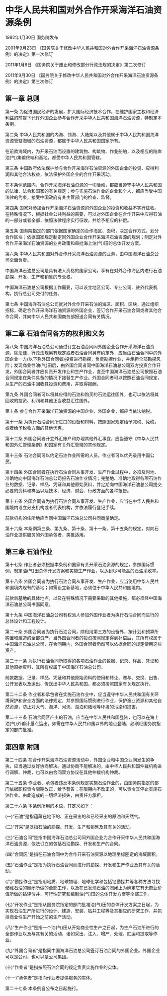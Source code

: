 # 中华人民共和国对外合作开采海洋石油资源条例

1982年1月30日 国务院发布　

2001年9月23日 《国务院关于修改中华人民共和国对外合作开采海洋石油资源条例〉的决定》第一次修订　

2011年1月8日 《国务院关于废止和修改部分行政法规的决定》第二次修订　

2011年9月30日 《国务院关于修改中华人民共和国对外合作开采海洋石油资源条例〉的决定》第三次修订　



## 第一章 总则

第一条 为促进国民经济的发展，扩大国际经济技术合作，在维护国家主权和经济利益的前提下允许外国企业参与合作开采中华人民共和国海洋石油资源，特制定本条例。

第二条 中华人民共和国的内海、领海、大陆架以及其他属于中华人民共和国海洋资源管辖海域的石油资源，都属于中华人民共和国国家所有。

在前款海域内，为开采石油而设置的建筑物、构筑物、作业船舶，以及相应的陆岸油(气)集输终端和基地，都受中华人民共和国管辖。

第三条 中国政府依法保护参与合作开采海洋石油资源的外国企业的投资、应得利润和其他合法权益，依法保护外国企业的合作开采活动。

在本条例范围内，合作开采海洋石油资源的一切活动，都应当遵守中华人民共和国的法律、法令和国家的有关规定；参与实施石油作业的企业和个人，都应当受中国法律的约束，接受中国政府有关主管部门的检查、监督。

第四条 国家对参加合作开采海洋石油资源的外国企业的投资和收益不实行征收。在特殊情况下，根据社会公共利益的需要，可以对外国企业在合作开采中应得石油的一部分或者全部，依照法律程序实行征收，并给予相应的补偿。

第五条 国务院指定的部门依据国家确定的合作海区、面积，决定合作方式，划分合作区块；依据国家规定制定同外国企业合作开采海洋石油资源的规划；制定对外合作开采海洋石油资源的业务政策和审批海上油(气)田的总体开发方案。

第六条 中华人民共和国对外合作开采海洋石油资源的业务，由中国海洋石油总公司全面负责。

中国海洋石油总公司是具有法人资格的国家公司，享有在对外合作海区内进行石油勘探、开发、生产和销售的专营权。

中国海洋石油总公司根据工作需要，可以设立地区公司、专业公司、驻外代表机构，执行总公司交付的任务。

第七条 中国海洋石油总公司就对外合作开采石油的海区、面积、区块，通过组织招标，确定合作开采海洋石油资源的外国企业，签订合作开采石油合同或者其他合作合同，并向中华人民共和国商务部报送合同有关情况。

## 第二章 石油合同各方的权利和义务

第八条 中国海洋石油总公司通过订立石油合同同外国企业合作开采海洋石油资源，除法律、行政法规另有规定或者石油合同另有约定外，应当由石油合同中的外国企业一方(以下称外国合同者)投资进行勘探，负责勘探作业，并承担全部勘探风险；发现商业性油(气)田后，由外国合同者同中国海洋石油总公司双方投资合作开发，外国合同者并应负责开发作业和生产作业，直至中国海洋石油总公司按照石油合同规定在条件具备的情况下接替生产作业。外国合同者可以按照石油合同规定，从生产的石油中回收其投资和费用，并取得报酬。

第九条 外国合同者可以将其应得的石油和购买的石油运往国外，也可以依法将其回收的投资、利润和其他正当收益汇往国外。

第十条 参与合作开采海洋石油资源的中国企业、外国企业，都应当依法纳税。

第十一条 为执行石油合同所进口的设备和材料，按照国家规定给予减税、免税，或者给予税收方面的其他优惠。

第十二条 外国合同者开立外汇账户和办理其他外汇事宜，应当遵守《中华人民共和国外汇管理条例》和国家有关外汇管理的其他规定。

第十三条 石油合同可以约定石油作业所需的人员，作业者可以优先录用中国公民。

第十四条 外国合同者在执行石油合同从事开发、生产作业过程中，必须及时地、准确地向中国海洋石油总公司报告石油作业情况；完整地、准确地取得各项石油作业的数据、记录、样品、凭证和其他原始资料，并定期向中国海洋石油总公司提交必要的资料和样品以及技术、经济、财会、行政方面的各种报告。

第十五条 外国合同者为执行石油合同从事开发、生产作业，应当在中华人民共和国境内设立分支机构或者代表机构，并依法履行登记手续。

前款机构的住所地应当同中国海洋石油总公司共同商量确定。

第十六条 本条例第三条、第九条、第十条、第十一条、第十五条的规定，对向石油作业提供服务的外国承包者，类推适用。

## 第三章 石油作业

第十七条 作业者必须根据本条例和国家有关开采石油资源的规定，参照国际惯例，制定油(气)田总体开发方案和实施生产作业，以达到尽可能高的石油采收率。

第十八条 外国合同者为执行石油合同从事开发、生产作业，应当使用中华人民共和国境内现有的基地；如需设立新基地，必须位于中华人民共和国境内。

前款新基地的具体地点，以及在特殊情况下需要采取的其他措施，都必须经中国海洋石油总公司书面同意。

第十九条 中国海洋石油总公司有权派人参加外国作业者为执行石油合同而进行的总体设计和工程设计。

第二十条 外国合同者为执行石油合同，除租用第三方的设备外，按计划和预算所购置和建造的全部资产，当外国合同者的投资按照规定得到补偿后，其所有权属于中国海洋石油总公司，在合同期内，外国合同者仍然可以依据合同的规定使用这些资产。

第二十一条 为执行石油合同所取得的各项石油作业的数据、记录、样品、凭证和其他原始资料，其所有权属于中国海洋石油总公司。

前款数据、记录、样品、凭证和其他原始资料的使用和转让、赠与、交换、出售、公开发表以及运出、传送出中华人民共和国，都必须按照国家有关规定执行。

第二十二条 作业者和承包者在实施石油作业中，应当遵守中华人民共和国有关环境保护和安全方面的法律规定，并参照国际惯例进行作业，保护渔业资源和其他自然资源，防止对大气、海洋、河流、湖泊和陆地等环境的污染和损害。

第二十三条 石油合同区产出的石油，应当在中华人民共和国登陆，也可以在海上油(气)外输计量点运出。如需在中华人民共和国以外的地点登陆，必须经国务院指定的部门批准。

## 第四章 附则

第二十四条 在合作开采海洋石油资源活动中，外国企业和中国企业间发生的争执，应当通过友好协商解决。通过协商不能解决的，由中华人民共和国仲裁机构进行调解、仲裁，也可以由合同双方协议在其他仲裁机构仲裁。

第二十五条 作业者、承包者违反本条例规定实施石油作业的，由国务院指定的部门依据职权责令限期改正，给予警告；在限期内不改正的，可以责令其停止实施石油作业。由此造成的一切经济损失，由责任方承担。

第二十六条 本条例所用的术语，其定义如下：

(一)“石油”是指蕴藏在地下的、正在采出的和已经采出的原油和天然气。

(二)“开采”是泛指石油的勘探、开发、生产和销售及其有关的活动。

(三)“石油合同”是指中国海洋石油总公司同外国企业为合作开采中华人民共和国海洋石油资源，依法订立的包括石油勘探、开发和生产的合同。

(四)“合同区”是指在石油合同中为合作开采石油资源以地理坐标圈定的海域面积。

(五)“石油作业”是指为执行石油合同而进行的勘探、开发和生产作业及其有关的活动。

(六)“勘探作业”是指用地质、地球物理、地球化学和包括钻勘探井等各种方法寻找储藏石油的圈闭所做的全部工作，以及在已发现石油的圈闭上为确定它有无商业价值所做的钻评价井、可行性研究和编制油(气)田的总体开发方案等全部工作。

(七)“开发作业”是指从国务院指定的部门批准油(气)田的总体开发方案之日起，为实现石油生产所进行的设计、建造、安装、钻井工程等及其相应的研究工作，并包括商业性生产开始之前的生产活动。

(八)“生产作业”是指一个油(气)田从开始商业性生产之日起，为生产石油所进行的全部作业以及与其有关的活动，诸如采出、注入、增产、处理、贮运和提取等作业。

(九)“外国合同者”是指同中国海洋石油总公司签订石油合同的外国企业。外国企业可以是公司，也可以是公司集团。

(十)“作业者”是指按照石油合同的规定负责实施作业的实体。

(十一)“承包者”是指向作业者提供服务的实体。

第二十七条 本条例自公布之日起施行。